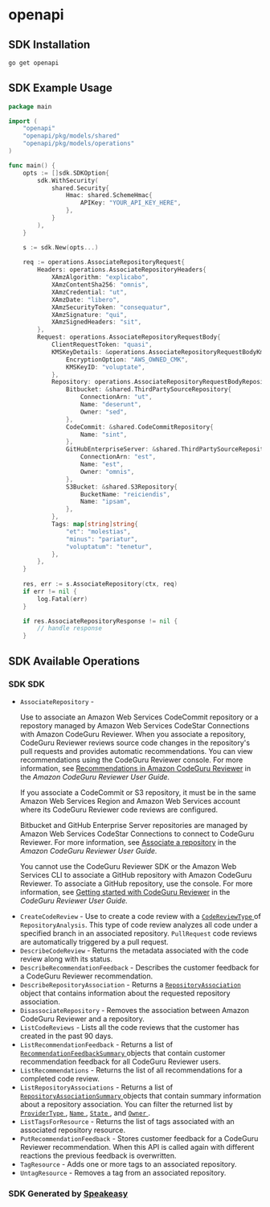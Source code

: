 # openapi

<!-- Start SDK Installation -->
## SDK Installation

```bash
go get openapi
```
<!-- End SDK Installation -->

## SDK Example Usage
<!-- Start SDK Example Usage -->
```go
package main

import (
    "openapi"
    "openapi/pkg/models/shared"
    "openapi/pkg/models/operations"
)

func main() {
    opts := []sdk.SDKOption{
        sdk.WithSecurity(
            shared.Security{
                Hmac: shared.SchemeHmac{
                    APIKey: "YOUR_API_KEY_HERE",
                },
            }
        ),
    }

    s := sdk.New(opts...)
    
    req := operations.AssociateRepositoryRequest{
        Headers: operations.AssociateRepositoryHeaders{
            XAmzAlgorithm: "explicabo",
            XAmzContentSha256: "omnis",
            XAmzCredential: "ut",
            XAmzDate: "libero",
            XAmzSecurityToken: "consequatur",
            XAmzSignature: "qui",
            XAmzSignedHeaders: "sit",
        },
        Request: operations.AssociateRepositoryRequestBody{
            ClientRequestToken: "quasi",
            KMSKeyDetails: &operations.AssociateRepositoryRequestBodyKmsKeyDetails{
                EncryptionOption: "AWS_OWNED_CMK",
                KMSKeyID: "voluptate",
            },
            Repository: operations.AssociateRepositoryRequestBodyRepository{
                Bitbucket: &shared.ThirdPartySourceRepository{
                    ConnectionArn: "ut",
                    Name: "deserunt",
                    Owner: "sed",
                },
                CodeCommit: &shared.CodeCommitRepository{
                    Name: "sint",
                },
                GitHubEnterpriseServer: &shared.ThirdPartySourceRepository{
                    ConnectionArn: "est",
                    Name: "est",
                    Owner: "omnis",
                },
                S3Bucket: &shared.S3Repository{
                    BucketName: "reiciendis",
                    Name: "ipsam",
                },
            },
            Tags: map[string]string{
                "et": "molestias",
                "minus": "pariatur",
                "voluptatum": "tenetur",
            },
        },
    }
    
    res, err := s.AssociateRepository(ctx, req)
    if err != nil {
        log.Fatal(err)
    }

    if res.AssociateRepositoryResponse != nil {
        // handle response
    }
```
<!-- End SDK Example Usage -->

<!-- Start SDK Available Operations -->
## SDK Available Operations

### SDK SDK

* `AssociateRepository` - <p> Use to associate an Amazon Web Services CodeCommit repository or a repostory managed by Amazon Web Services CodeStar Connections with Amazon CodeGuru Reviewer. When you associate a repository, CodeGuru Reviewer reviews source code changes in the repository's pull requests and provides automatic recommendations. You can view recommendations using the CodeGuru Reviewer console. For more information, see <a href="https://docs.aws.amazon.com/codeguru/latest/reviewer-ug/recommendations.html">Recommendations in Amazon CodeGuru Reviewer</a> in the <i>Amazon CodeGuru Reviewer User Guide.</i> </p> <p>If you associate a CodeCommit or S3 repository, it must be in the same Amazon Web Services Region and Amazon Web Services account where its CodeGuru Reviewer code reviews are configured.</p> <p>Bitbucket and GitHub Enterprise Server repositories are managed by Amazon Web Services CodeStar Connections to connect to CodeGuru Reviewer. For more information, see <a href="https://docs.aws.amazon.com/codeguru/latest/reviewer-ug/getting-started-associate-repository.html">Associate a repository</a> in the <i>Amazon CodeGuru Reviewer User Guide.</i> </p> <note> <p> You cannot use the CodeGuru Reviewer SDK or the Amazon Web Services CLI to associate a GitHub repository with Amazon CodeGuru Reviewer. To associate a GitHub repository, use the console. For more information, see <a href="https://docs.aws.amazon.com/codeguru/latest/reviewer-ug/getting-started-with-guru.html">Getting started with CodeGuru Reviewer</a> in the <i>CodeGuru Reviewer User Guide.</i> </p> </note>
* `CreateCodeReview` -  Use to create a code review with a <a href="https://docs.aws.amazon.com/codeguru/latest/reviewer-api/API_CodeReviewType.html"> <code>CodeReviewType</code> </a> of <code>RepositoryAnalysis</code>. This type of code review analyzes all code under a specified branch in an associated repository. <code>PullRequest</code> code reviews are automatically triggered by a pull request. 
* `DescribeCodeReview` -  Returns the metadata associated with the code review along with its status.
* `DescribeRecommendationFeedback` -  Describes the customer feedback for a CodeGuru Reviewer recommendation. 
* `DescribeRepositoryAssociation` -  Returns a <a href="https://docs.aws.amazon.com/codeguru/latest/reviewer-api/API_RepositoryAssociation.html"> <code>RepositoryAssociation</code> </a> object that contains information about the requested repository association. 
* `DisassociateRepository` - Removes the association between Amazon CodeGuru Reviewer and a repository.
* `ListCodeReviews` -  Lists all the code reviews that the customer has created in the past 90 days. 
* `ListRecommendationFeedback` -  Returns a list of <a href="https://docs.aws.amazon.com/codeguru/latest/reviewer-api/API_RecommendationFeedbackSummary.html"> <code>RecommendationFeedbackSummary</code> </a> objects that contain customer recommendation feedback for all CodeGuru Reviewer users. 
* `ListRecommendations` -  Returns the list of all recommendations for a completed code review. 
* `ListRepositoryAssociations` -  Returns a list of <a href="https://docs.aws.amazon.com/codeguru/latest/reviewer-api/API_RepositoryAssociationSummary.html"> <code>RepositoryAssociationSummary</code> </a> objects that contain summary information about a repository association. You can filter the returned list by <a href="https://docs.aws.amazon.com/codeguru/latest/reviewer-api/API_RepositoryAssociationSummary.html#reviewer-Type-RepositoryAssociationSummary-ProviderType"> <code>ProviderType</code> </a>, <a href="https://docs.aws.amazon.com/codeguru/latest/reviewer-api/API_RepositoryAssociationSummary.html#reviewer-Type-RepositoryAssociationSummary-Name"> <code>Name</code> </a>, <a href="https://docs.aws.amazon.com/codeguru/latest/reviewer-api/API_RepositoryAssociationSummary.html#reviewer-Type-RepositoryAssociationSummary-State"> <code>State</code> </a>, and <a href="https://docs.aws.amazon.com/codeguru/latest/reviewer-api/API_RepositoryAssociationSummary.html#reviewer-Type-RepositoryAssociationSummary-Owner"> <code>Owner</code> </a>. 
* `ListTagsForResource` - Returns the list of tags associated with an associated repository resource.
* `PutRecommendationFeedback` -  Stores customer feedback for a CodeGuru Reviewer recommendation. When this API is called again with different reactions the previous feedback is overwritten. 
* `TagResource` - Adds one or more tags to an associated repository.
* `UntagResource` - Removes a tag from an associated repository.

<!-- End SDK Available Operations -->

### SDK Generated by [Speakeasy](https://docs.speakeasyapi.dev/docs/using-speakeasy/client-sdks)
